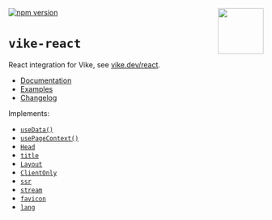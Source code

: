 <!-- WARNING: keep links absolute in this file so they work on NPM too -->

[<img src="https://vike.dev/vike-readme.svg" align="right" height="90">](https://vike.dev)
[![npm version](https://img.shields.io/npm/v/vike-react)](https://www.npmjs.com/package/vike-react)

# `vike-react`

React integration for Vike, see [vike.dev/react](https://vike.dev/react).

- [Documentation](https://vike.dev)
- [Examples](https://github.com/vikejs/vike-react/tree/main/examples)
- [Changelog](https://github.com/vikejs/vike-react/blob/main/packages/vike-react/CHANGELOG.md)

Implements:
 - [`useData()`](https://vike.dev/useData)
 - [`usePageContext()`](https://vike.dev/usePageContext)
 - [`Head`](https://vike.dev/Head)
 - [`title`](https://vike.dev/title)
 - [`Layout`](https://vike.dev/Layout)
 - [`ClientOnly`](https://vike.dev/ClientOnly)
 - [`ssr`](https://vike.dev/ssr)
 - [`stream`](https://vike.dev/stream)
 - [`favicon`](https://vike.dev/favicon)
 - [`lang`](https://vike.dev/lang)
